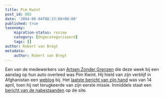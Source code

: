 ```yaml
---
title: Pim Kwint
post_id: 802
date: '2004-06-04T08:33:00+00:00'
published: true
taxonomy:
    migration-status: review
    category: [Ongecategoriseerd]
    tags: []
author: Robert van Bregt
metadata:
    author: Robert van Bregt
---
```

Een van de medewerkers van [Artsen Zonder Grenzen](https://web.archive.org/web/20050207103332/http://www.artsenzondergrenzen.nl/) die deze week bij een aanslag op hun auto overleed was Pim Kwint. Hij hield van zijn verblijf in Afghanistan een [weblog](https://web.archive.org/web/20050207103332/http://www.kwint-ia.nl/weblog/) bij. Het [laatste bericht van zijn hand](https://web.archive.org/web/20050207103332/http://www.kwint-ia.nl/weblog/archief/00000050.html) was van 14 april, toen hij net terugkeerde van zijn eerste missie. Inmiddels staat een [bericht van de nabestaanden](https://web.archive.org/web/20050207103332/http://www.kwint-ia.nl/weblog/archief/00000051.html) op de site.